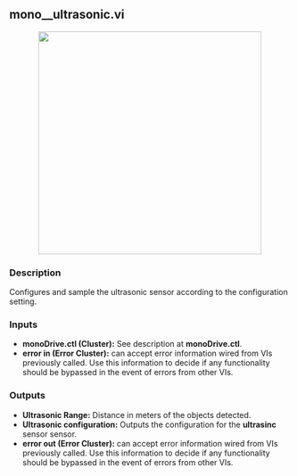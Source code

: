 ## mono__ultrasonic.vi
<p align="center">
<img src="https://github.com/monoDriveIO/client/raw/master/WikiPhotos/LV_client/sensors/mono__ultrasonicc.png" 
width="400"  />
</p>

### Description
Configures and sample the ultrasonic sensor according to the configuration setting.


### Inputs

- **monoDrive.ctl (Cluster):** See description at **monoDrive.ctl**.
- **error in (Error Cluster):** can accept error information wired from VIs previously called. Use this information to decide if any functionality should be bypassed in the event of errors from other VIs.


### Outputs
- **Ultrasonic Range:** Distance in meters of the objects detected.
- **Ultrasonic configuration:** Outputs the configuration for the **ultrasinc** sensor sensor.
- **error out (Error Cluster):** can accept error information wired from VIs previously called. Use this information to decide if any functionality should be bypassed in the event of errors from other VIs.
